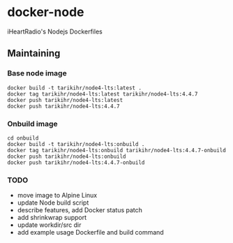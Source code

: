 # docker-node

iHeartRadio's Nodejs Dockerfiles

## Maintaining

### Base node image

```
docker build -t tarikihr/node4-lts:latest .
docker tag tarikihr/node4-lts:latest tarikihr/node4-lts:4.4.7
docker push tarikihr/node4-lts:latest
docker push tarikihr/node4-lts:4.4.7
```

### Onbuild image

```
cd onbuild
docker build -t tarikihr/node4-lts:onbuild .
docker tag tarikihr/node4-lts:onbuild tarikihr/node4-lts:4.4.7-onbuild
docker push tarikihr/node4-lts:onbuild
docker push tarikihr/node4-lts:4.4.7-onbuild
```

### TODO

- move image to Alpine Linux
- update Node build script
- describe features, add Docker status patch
- add shrinkwrap support
- update workdir/src dir
- add example usage Dockerfile and build command
